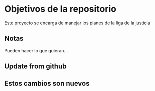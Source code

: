 # Objetivos de la repositorio

Este proyecto se encarga de manejar los planes de la liga de la justicia


## Notas
Pueden hacer lo que quieran...
## Update from github

## Estos cambios son nuevos